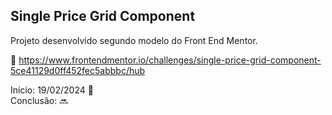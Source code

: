 ## Single Price Grid Component

Projeto desenvolvido segundo modelo do Front End Mentor.

:file_folder:  <https://www.frontendmentor.io/challenges/single-price-grid-component-5ce41129d0ff452fec5abbbc/hub>


Início: 19/02/2024 :round_pushpin:  
Conclusão: :soon:
